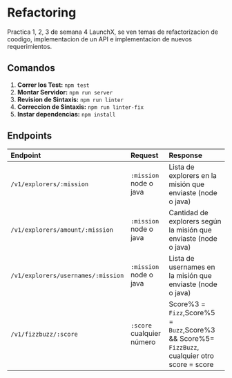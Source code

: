# Refactoring

Practica 1, 2, 3 de semana 4 LaunchX, se ven temas de refactorizacion de coodigo, implementacion de un API e implementacion de nuevos requerimientos.

## Comandos

1. **Correr los Test:** `npm test`
2. **Montar Servidor:** `npm run server`
3. **Revision de Sintaxis:** `npm run linter`
4. **Correccion de Sintaxis:** `npm run linter-fix`
5. **Instar dependencias:** `npm install`

## Endpoints
|Endpoint|Request|Response|
|:--|:--|:--|
|`/v1/explorers/:mission`|`:mission` node o java|Lista de explorers en la misión que enviaste (node o java)|
|`/v1/explorers/amount/:mission`|`:mission` node o java|Cantidad de explorers según la misión que enviaste (node o java)|
|`/v1/explorers/usernames/:mission`|`:mission` node o java|Lista de usernames en la misión que enviaste (node o java)|
|`/v1/fizzbuzz/:score`|`:score` cualquier número|Score%3 = `Fizz`,Score%5 = `Buzz`,Score%3 && Score%5= `FizzBuzz`, cualquier otro score = score|
